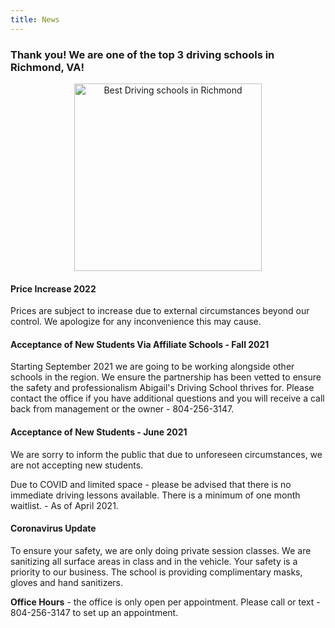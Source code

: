 ```yaml
---
title: News
---
```

### Thank you! We are one of the top 3 driving schools in Richmond, VA! 

<center><a target="_blank" href="https://threebestrated.com/driving-schools-in-richmond-va" style="display:inline-block; border:0;"><img style="width:300px; display:block;" width="300" src="https://threebestrated.com/awards/driving_schools-richmond-2022-clr.svg" alt="Best Driving schools in Richmond" /></a></center>
                                

#### Price Increase 2022

Prices are subject to increase due to external circumstances beyond our control. We apologize for any inconvenience this may cause. 

#### Acceptance of New Students Via Affiliate Schools - Fall 2021

Starting September 2021 we are going to be working alongside other schools in the region. We ensure the partnership has been vetted to ensure the safety and professionalism Abigail's Driving School thrives for. Please contact the office if you have additional questions and you will receive a call back from management or the owner - 804-256-3147. 

#### Acceptance of New Students - June 2021

We are sorry to inform the public that due to unforeseen circumstances, we are not accepting new students. 

Due to COVID and limited space - please be advised that there is no immediate driving lessons available. There is a minimum of one month waitlist. - As of April 2021. 

#### Coronavirus Update

To ensure your safety, we are only doing private session classes. We are sanitizing all surface areas in class and in the vehicle. Your safety is a priority to our business. The school is providing complimentary masks, gloves and hand sanitizers. 

**Office Hours** - the office is only open per appointment. Please call or text - 804-256-3147 to set up an appointment.